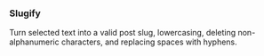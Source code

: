 ### Slugify

Turn selected text into a valid post slug, lowercasing, deleting non-alphanumeric characters, and replacing spaces with hyphens.